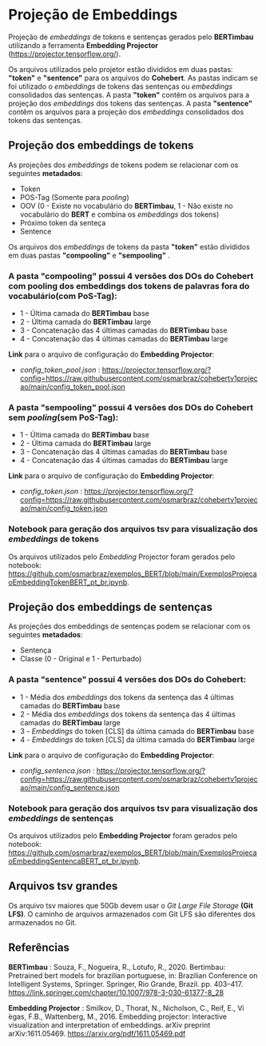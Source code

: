 # Projeção de Embeddings

Projeção de *embeddings* de tokens e sentenças gerados pelo **BERTimbau** utilizando a ferramenta **Embedding Projector** (https://projector.tensorflow.org/).

Os arquivos utilizados pelo projetor estão divididos em duas pastas: **"token"** e **"sentence"** para os arquivos do **Cohebert**. As pastas indicam se foi utilizado o *embeddings* de tokens das sentenças ou *embeddings* consolidados das sentenças. 
A pasta **"token"** contêm os arquivos para a projeção dos *embeddings* dos tokens das sentenças.
A pasta **"sentence"** contêm os arquivos para a projeção dos *embeddings* consolidados dos tokens das sentenças.

## Projeção dos embeddings de tokens

As projeções dos *embeddings* de tokens podem se relacionar com os seguintes **metadados**:
- Token
- POS-Tag (Somente para *pooling*)
- OOV (0 - Existe no vocabulário do **BERTimbau**, 1 - Não existe no vocabulário do **BERT** e combina os *embeddings* dos tokens)
- Próximo token da senteça
- Sentence

Os arquivos dos *embeddings* de tokens da pasta **"token"** estão divididos em duas pastas **"compooling"** e **"sempooling"** .

### A pasta **"compooling"** possui 4 versões dos DOs do Cohebert com pooling dos embeddings dos tokens de palavras fora do vocabulário(com PoS-Tag):
- 1 - Última camada do **BERTimbau** base
- 2 - Última camada do **BERTimbau** large
- 3 - Concatenação das 4 últimas camadas do **BERTimbau** base
- 4 - Concatenação das 4 últimas camadas do **BERTimbau** large

**Link** para o arquivo de configuração do **Embedding Projector**:
- *config_token_pool.json* : https://projector.tensorflow.org/?config=https://raw.githubusercontent.com/osmarbraz/cohebertv1projecao/main/config_token_pool.json

### A pasta **"sempooling"** possui 4 versões dos DOs do Cohebert sem *pooling*(sem PoS-Tag):
- 1 - Última camada do **BERTimbau** base
- 2 - Última camada do **BERTimbau** large
- 3 - Concatenação das 4 últimas camadas do **BERTimbau** base
- 4 - Concatenação das 4 últimas camadas do **BERTimbau** large

**Link** para o arquivo de configuração do **Embedding Projector**:
- *config_token.json* : https://projector.tensorflow.org/?config=https://raw.githubusercontent.com/osmarbraz/cohebertv1projecao/main/config_token.json

### Notebook para geração dos arquivos tsv para visualização dos *embeddings* de tokens
 
Os arquivos utilizados pelo *Embedding* Projector foram gerados pelo notebook: https://github.com/osmarbraz/exemplos_BERT/blob/main/ExemplosProjecaoEmbeddingTokenBERT_pt_br.ipynb.

## Projeção dos embeddings de sentenças

As projeções dos embeddings de sentenças podem se relacionar com os seguintes **metadados**:
- Sentença
- Classe (0 - Original e 1 - Perturbado)

### A pasta **"sentence"** possui 4 versões dos DOs do Cohebert:
- 1 - Média dos *embeddings* dos tokens da sentença das 4 últimas camadas do **BERTimbau** base
- 2 - Média dos *embeddings* dos tokens da sentença das 4 últimas camadas do **BERTimbau** large
- 3 - *Embeddings* do token [CLS] da última camada do **BERTimbau** base
- 4 - *Embeddings* do token [CLS] da última camada do **BERTimbau** large

**Link** para o arquivo de configuração do **Embedding Projector**:
- *config_sentenca.json* : https://projector.tensorflow.org/?config=https://raw.githubusercontent.com/osmarbraz/cohebertv1projecao/main/config_sentence.json

### Notebook para geração dos arquivos tsv para visualização dos *embeddings* de sentenças
 
Os arquivos utilizados pelo **Embedding Projector** foram gerados pelo notebook: https://github.com/osmarbraz/exemplos_BERT/blob/main/ExemplosProjecaoEmbeddingSentencaBERT_pt_br.ipynb.

## Arquivos tsv grandes

Os arquivo tsv maiores que 50Gb devem usar o *Git Large File Storage* **(Git LFS)**. O caminho de arquivos armazenados com Git LFS são diferentes dos armazenados no Git.

## Referências

**BERTimbau** : Souza, F., Nogueira, R., Lotufo, R., 2020. Bertimbau: Pretrained bert models for brazilian portuguese, in: Brazilian Conference on Intelligent Systems, Springer. Springer, Rio Grande, Brazil. pp. 403–417. https://link.springer.com/chapter/10.1007/978-3-030-61377-8_28

**Embedding Projector** : Smilkov, D., Thorat, N., Nicholson, C., Reif, E., Vi ́egas, F.B., Wattenberg, M., 2016. Embedding projector: Interactive visualization and interpretation of embeddings. arXiv preprint arXiv:1611.05469. https://arxiv.org/pdf/1611.05469.pdf